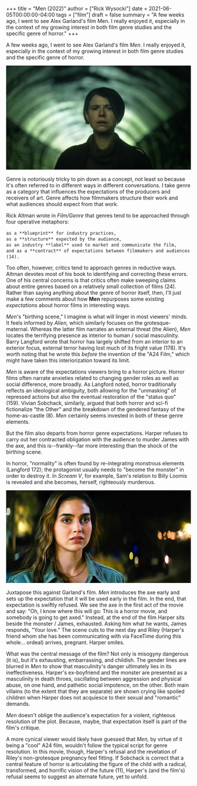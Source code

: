 +++
title = "Men (2022)"
author = ["Rick Wysocki"]
date = 2021-06-05T00:00:00-04:00
tags = ["film"]
draft = false
summary = "A few weeks ago, I went to see Alex Garland's film Men. I really enjoyed it, especially in the context of my growing interest in both film genre studies and the specific genre of horror."
+++

A few weeks ago, I went to see Alex Garland's film _Men_. I really enjoyed it, especially in the context of my growing interest in both film genre studies and the specific genre of horror.

![](men.jpg)

Genre is notoriously tricky to pin down as a concept, not least so because it's often referred to in different ways in different conversations. I take genre as a category that influences the expectations of the producers and receivers of art. Genre affects how filmmakers structure their work and what audiences should expect from that work.

Rick Altman wrote in _Film/Genre_ that genres tend to be approached through four operative metaphors:

    as a **blueprint** for industry practices,
    as a **structure** expected by the audience,
    as an industry **label** used to market and communicate the film,
    and as a **contract** of expectations between filmmakers and audiences (14).

Too often, however, critics tend to approach genres in reductive ways. Altman devotes most of his book to identifying and correcting these errors. One of his central concerns is that critics often make sweeping claims about entire genres based on a relatively small collection of films (24). Rather than saying anything about the genre of horror itself, then, I'll just make a few comments about how **Men** repurposes some existing _expectations_ about horror films in interesting ways.

_Men_'s "birthing scene," I imagine is what will linger in most viewers' minds. It feels informed by _Alien,_ which similarly focuses on the grotesque-maternal. Whereas the latter film narrates an external threat (the Alien), _Men_ locates the terrifying presence as interior to human / social masculinity. Barry Langford wrote that horror has largely shifted from an interior to an exterior focus, external terror having lost much of its fright value (178). It's worth noting that he wrote this _before_ the invention of the "A24 Film," which might have taken this interiorization toward its limit.

_Men_ is aware of the expectations viewers bring to a horror picture. Horror films often narrate anxieties related to changing gender roles as well as social difference, more broadly. As Langford noted, horror traditionally reflects an ideological ambiguity, both allowing for the "unmasking" of repressed actions but also the eventual restoration of the "status quo" (159). Vivian Sobchack, similarly, argued that both horror and sci-fi fictionalize "the Other" and the breakdown of the gendered fantasy of the home-as-castle (8). _Men_ certainly seems invested in both of these genre elements.

But the film also departs from horror genre expectations. Harper refuses to carry out her contracted obligation with the audience to murder James with the axe, and this is--frankly--far more interesting than the shock of the birthing scene.

In horror, "normality" is often found by re-integrating monstrous elements (Langford 172); the protagonist usually needs to "become the monster" in order to destroy it. In _Scream V_, for example, Sam's relation to Billy Loomis is revealed and she becomes, herself, righteously murderous.

![](scream-sam.jpg)

Juxtapose this against Garland's film. _Men_ introduces the axe early and sets up the expectation that it will be used early in the film. In the end, that expectation is swiftly refused. We see the axe in the first act of the movie and say: "Oh, I know where this will go: This is a horror movie, and somebody is going to get axed." Instead, at the end of the film Harper sits beside the monster / James, exhausted. Asking him what he wants, James responds, "Your love." The scene cuts to the next day and Riley (Harper's friend whom she has been communicating with via FaceTime during this whole... ordeal) arrives, pregnant. Harper smiles.

What was the central message of the film? Not only is misogyny dangerous (it is), but it's exhausting, embarrassing, and childish. The gender lines are blurred in _Men_ to show that masculinity's danger ultimately lies in its ineffectiveness. Harper's ex-boyfriend and the monster are presented as a masculinity in death throes, oscillating between aggression and physical abuse, on one hand, and pathetic social impotence, on the other. Both main villains (to the extent that they are separate) are shown crying like spoiled children when Harper does not acquiesce to their sexual and "romantic" demands.

_Men_ doesn't oblige the audience's expectation for a violent, righteous resolution of the plot. Because, maybe, that expectation itself is part of the film's critique.

A more cynical viewer would likely have guessed that _Men,_ by virtue of it being a "cool" A24 film, wouldn't follow the typical script for genre resolution. In this movie, though, Harper's refusal and the revelation of Riley's non-grotesque pregnancy feel fitting. If Sobchack is correct that a central feature of horror is articulating the figure of the child with a radical, transformed, and horrific vision of the future (11), Harper's (and the film's) refusal seems to suggest an alternate future, yet to unfold.
